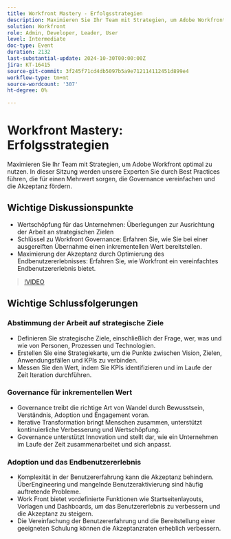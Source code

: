 ```yaml
---
title: Workfront Mastery - Erfolgsstrategien
description: Maximieren Sie Ihr Team mit Strategien, um Adobe Workfront optimal zu nutzen. In dieser Sitzung werden unsere Experten Sie durch Best Practices führen, die einen Mehrwert bieten, die Verwaltung vereinfachen und die Akzeptanz fördern.Wichtige Diskussionspunkte:Wertschöpfung für das Unternehmen - Überlegungen zur Abstimmung der Arbeit an strategischen ZielenSchlüssel zur Workfront Governance - Erfahren Sie, wie Sie einen inkrementellen Wert erzielen und gleichzeitig die Akzeptanz durch die Optimierung des Endbenutzererlebnisses maximieren - Erfahren Sie, wie Workfront eine vereinfachte Endbenutzererfahrung bietet.
solution: Workfront
role: Admin, Developer, Leader, User
level: Intermediate
doc-type: Event
duration: 2132
last-substantial-update: 2024-10-30T00:00:00Z
jira: KT-16415
source-git-commit: 3f245f71cd4db5097b5a9e712114112451d899e4
workflow-type: tm+mt
source-wordcount: '307'
ht-degree: 0%

---
```



# Workfront Mastery: Erfolgsstrategien

Maximieren Sie Ihr Team mit Strategien, um Adobe Workfront optimal zu nutzen. In dieser Sitzung werden unsere Experten Sie durch Best Practices führen, die für einen Mehrwert sorgen, die Governance vereinfachen und die Akzeptanz fördern.

## Wichtige Diskussionspunkte

* Wertschöpfung für das Unternehmen: Überlegungen zur Ausrichtung der Arbeit an strategischen Zielen
* Schlüssel zu Workfront Governance: Erfahren Sie, wie Sie bei einer ausgereiften Übernahme einen inkrementellen Wert bereitstellen.
* Maximierung der Akzeptanz durch Optimierung des Endbenutzererlebnisses: Erfahren Sie, wie Workfront ein vereinfachtes Endbenutzererlebnis bietet.

>[!VIDEO](https://video.tv.adobe.com/v/3435746/?learn=on)

## Wichtige Schlussfolgerungen

### Abstimmung der Arbeit auf strategische Ziele

* Definieren Sie strategische Ziele, einschließlich der Frage, wer, was und wie von Personen, Prozessen und Technologien.
* Erstellen Sie eine Strategiekarte, um die Punkte zwischen Vision, Zielen, Anwendungsfällen und KPIs zu verbinden.
* Messen Sie den Wert, indem Sie KPIs identifizieren und im Laufe der Zeit Iteration durchführen.

### Governance für inkrementellen Wert

* Governance treibt die richtige Art von Wandel durch Bewusstsein, Verständnis, Adoption und Engagement voran.
* Iterative Transformation bringt Menschen zusammen, unterstützt kontinuierliche Verbesserung und Wertschöpfung.
* Governance unterstützt Innovation und stellt dar, wie ein Unternehmen im Laufe der Zeit zusammenarbeitet und sich anpasst.

### Adoption und das Endbenutzererlebnis

* Komplexität in der Benutzererfahrung kann die Akzeptanz behindern. ÜberEngineering und mangelnde Benutzeraktivierung sind häufig auftretende Probleme.
* Work Front bietet vordefinierte Funktionen wie Startseitenlayouts, Vorlagen und Dashboards, um das Benutzererlebnis zu verbessern und die Akzeptanz zu steigern.
* Die Vereinfachung der Benutzererfahrung und die Bereitstellung einer geeigneten Schulung können die Akzeptanzraten erheblich verbessern.
